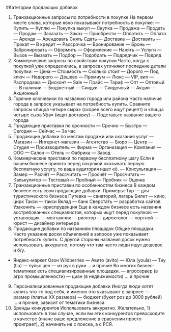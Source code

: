 #Категории продающих добавок
1. Транзакционные запросы по потребности в покупке
На первом месте слова, которые явно показывают потребность в покупке:
— Купить
— Куплю
— Покупка
выкуп
— Скупка
— Продажа
— Продать
— Продам
— Заказать
— Заказ
— Приобрести
— Оплатить
— Оплата
— Аренда
— Арендовать
Снять
Сдать
— Доставка
— Доставить
— Прокат
— В кредит
— Рассрочка
— Бронирование
— Бронь
— Забронировать
— Оформить
— Оформление
— Нанять
— Услуги
— Вызов
— Вызвать
— Подбор
— Подобрать
— Подрядчик
— Подряд
2. Коммерческие запросы по свойствам покупки
Часто, когда с покупкой уже определились, в запросах уточняют последние детали покупки:
— Цена
— Стоимость
— Сколько стоит
— Дорого
— Под ключ
— Недорого
— Дешево
— Премиум
— Люкс
— VIP, вип
— Распродажа
— Дисконт
— Sale
— Прайс
— Тариф
— Опт
— Оптовый
— В наличии
— Бюджетный
— Скидки
— Скидочный
— Акции
— Акционный
3. Горячие ключевики по названию города или района
Часто наличие города в запросе указывает на потребность купить. Сравните запросы «пицца четыре сыра» (скорее всего ищут рецепт) и «пицца четыре сыра Уфа» (ищут доставку)
— Подставьте название вашего города
4. Продающие приставки по срочности
— Срочно
— Быстро
— Сегодня
— Сейчас
— За час
5. Продающие добавки по местам продажи или оказания услуг
— Магазин
— Интернет-магазин
— Агентство
— Бюро
— Центр
— Студия
— Производитель
— Фирма
— Организация
— Компания
— ООО
— Салон
— Отель
— Фабрика
— Завод
6. Коммерческие приставки по первому бесплатному шагу
Если в вашем бизнесе принято перед покупкой оказывать первую бесплатную услугу, то ваша аудитория ищет её.
— Консультация
— Замер
— Расчёт
— Рассчитать
— Просчёт
— Просчитать
— Калькулятор
— Тестовый
— Пробный
— Пробник
— Оценка
7. Транзакционные приставки по особенностям бизнеса
В каждом бизнесе есть свои продающие добавки. Примеры:
Тур — для туристического бизнеса
Путевка — санаторий, лагерь
Билет — кино, цирк
Такси — такси
Вклад — банк
Сверстать — разработка сайтов
Узаконить — юриспруденция
Еще в каждом бизнесе есть названия востребованных специалистов, которых ищут перед покупкой:
— установщик
— монтажник
— риэлтор
— директолог
— портной
— юрист
— дизайнер интерьера
8. Продающие добавки по названиям площадок
Общие площадки. Часто указание доски объявлений в запросе уже показывает потребность купить. С другой стороны названия досок нужно использовать аккуратно, потому что там часто люди ищут дешевое и б/у.
- Яндекс-маркет
Озон
Wildberries
— Авито (avito)
— Юла (youla)
— Тиу (tiu)
— пульс цен
— из рук в руки
… и прочие
Во многих бизнес-тематиках есть специализированные площадки.
— агросервер (в агро промышленности)
— циан (в недвижимости)
… и прочие
9. Персонализированные продающие добавки
Иногда люди хотят купить что-то под себя, и именно это указывают в запросе
— размер (платье ХХ размера)
— бюджет (букет роз до 3000 рублей)
… и прочие, зависит от тематики бизнеса
10. Бренды конкурентов
Использовать аккуратно. Желательно, 1) использовать в том случае, если вы этих конкурентов превосходите в качестве (иначе ваше предложение в сравнении просто проиграет), 2) начинать не с поиска, а с РСЯ.
